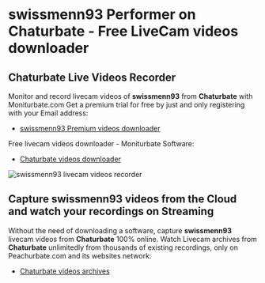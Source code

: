 # swissmenn93 Performer on Chaturbate - Free LiveCam videos downloader

## Chaturbate Live Videos Recorder

Monitor and record livecam videos of **swissmenn93** from **Chaturbate** with Moniturbate.com
Get a premium trial for free by just and only registering with your Email address:
* [swissmenn93 Premium videos downloader](https://moniturbate.com/request-demo-licence-key.html)

Free livecam videos downloader - Moniturbate Software:
* [Chaturbate videos downloader](https://moniturbate.com/moniturbate-download-software.html)

![swissmenn93 livecam videos recorder](https://peachurnet.com/templates/moniturbate-software.png)


## Capture swissmenn93 videos from the Cloud and watch your recordings on Streaming

Without the need of downloading a software, capture **swissmenn93** livecam videos from **Chaturbate** 100% online.
Watch Livecam archives from **Chaturbate** unlimitedly from thousands of existing recordings, only on Peachurbate.com and its websites network:
* [Chaturbate videos archives](https://peachurnet.com/)